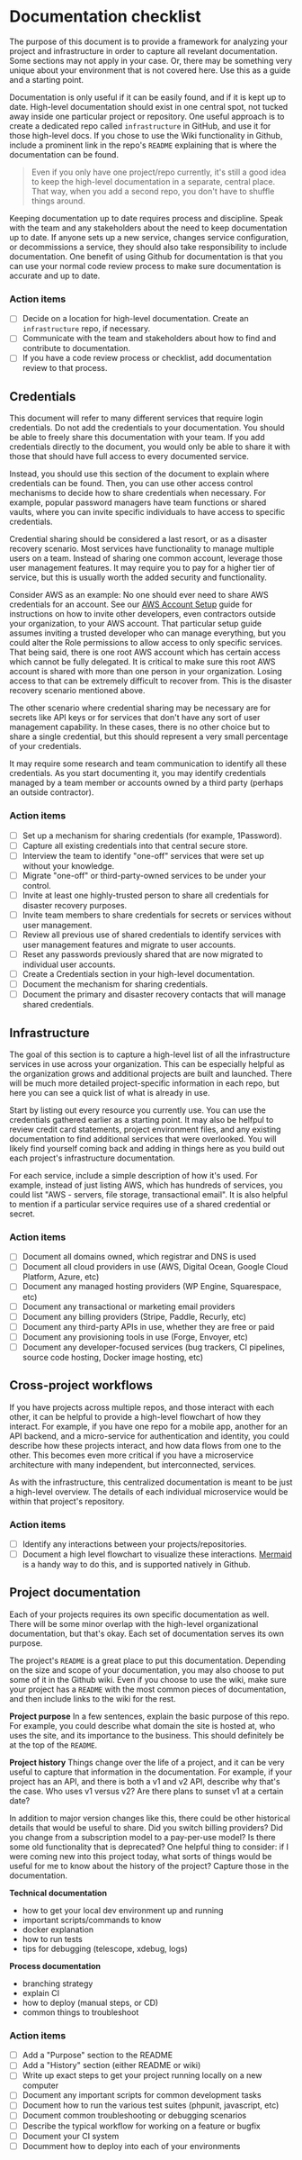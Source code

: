 # Documentation checklist

The purpose of this document is to provide a framework for analyzing your project and infrastructure in order to capture all revelant documentation. Some sections may not apply in your case. Or, there may be something very unique about your environment that is not covered here. Use this as a guide and a starting point.

Documentation is only useful if it can be easily found, and if it is kept up to date. High-level documentation should exist in one central spot, not tucked away inside one particular project or repository. One useful approach is to create a dedicated repo called `infrastructure` in GitHub, and use it for those high-level docs. If you chose to use the Wiki functionality in Github, include a prominent link in the repo's `README` explaining that is where the documentation can be found.

> Even if you only have one project/repo currently, it's still a good idea to keep the high-level documentation in a separate, central place. That way, when you add a second repo, you don't have to shuffle things around.

Keeping documentation up to date requires process and discipline. Speak with the team and any stakeholders about the need to keep documentation up to date. If anyone sets up a new service, changes service configuration, or decommissions a service, they should also take responsibility to include documentation. One benefit of using Github for documentation is that you can use your normal code review process to make sure documentation is accurate and up to date.

### Action items

- [ ] Decide on a location for high-level documentation. Create an `infrastructure` repo, if necessary.
- [ ] Communicate with the team and stakeholders about how to find and contribute to documentation.
- [ ] If you have a code review process or checklist, add documentation review to that process.

## Credentials

This document will refer to many different services that require login credentials. Do not add the credentials to your documentation. You should be able to freely share this documentation with your team. If you add credentials directly to the document, you would only be able to share it with those that should have full access to every documented service.

Instead, you should use this section of the document to explain where credentials can be found. Then, you can use other access control mechanisms to decide how to share credentials when necessary. For example, popular password managers have team functions or shared vaults, where you can invite specific individuals to have access to specific credentials.

Credential sharing should be considered a last resort, or as a disaster recovery scenario. Most services have functionality to manage multiple users on a team. Instead of sharing one common account, leverage those user management features. It may require you to pay for a higher tier of service, but this is usually worth the added security and functionality.

Consider AWS as an example: No one should ever need to share AWS credentials for an account. See our [AWS Account Setup](https://nocompromises.io/resources/account-setup-aws.pdf) guide for instructions on how to invite other developers, even contractors outside your organization, to your AWS account. That particular setup guide assumes inviting a trusted developer who can manage everything, but you could alter the Role permissions to allow access to only specific services. That being said, there is one root AWS account which has certain access which cannot be fully delegated. It is critical to make sure this root AWS account is shared with more than one person in your organization. Losing access to that can be extremely difficult to recover from. This is the disaster recovery scenario mentioned above.

The other scenario where credential sharing may be necessary are for secrets like API keys or for services that don't have any sort of user management capability. In these cases, there is no other choice but to share a single credential, but this should represent a very small percentage of your credentials.

It may require some research and team communication to identify all these credentials. As you start documenting it, you may identify credentials managed by a team member or accounts owned by a third party (perhaps an outside contractor).

### Action items

- [ ] Set up a mechanism for sharing credentials (for example, 1Password).
- [ ] Capture all existing credentials into that central secure store.
- [ ] Interview the team to identify "one-off" services that were set up without your knowledge.
- [ ] Migrate "one-off" or third-party-owned services to be under your control.
- [ ] Invite at least one highly-trusted person to share all credentials for disaster recovery purposes.
- [ ] Invite team members to share credentials for secrets or services without user management.
- [ ] Review all previous use of shared credentials to identify services with user management features and migrate to user accounts.
- [ ] Reset any passwords previously shared that are now migrated to individual user accounts.
- [ ] Create a Credentials section in your high-level documentation.
- [ ] Document the mechanism for sharing credentials.
- [ ] Document the primary and disaster recovery contacts that will manage shared credentials.

## Infrastructure

The goal of this section is to capture a high-level list of all the infrastructure services in use across your organization. This can be especially helpful as the organization grows and additional projects are built and launched. There will be much more detailed project-specific information in each repo, but here you can see a quick list of what is already in use.

Start by listing out every resource you currently use. You can use the credentials gathered earlier as a starting point. It may also be helfpul to review credit card statements, project environment files, and any existing documentation to find additional services that were overlooked. You will likely find yourself coming back and adding in things here as you build out each project's infrastructure documentation.

For each service, include a simple description of how it's used. For example, instead of just listing AWS, which has hundreds of services, you could list "AWS - servers, file storage, transactional email". It is also helpful to mention if a particular service requires use of a shared credential or secret.

### Action items

- [ ] Document all domains owned, which registrar and DNS is used
- [ ] Document all cloud providers in use (AWS, Digital Ocean, Google Cloud Platform, Azure, etc)
- [ ] Document any managed hosting providers (WP Engine, Squarespace, etc)
- [ ] Document any transactional or marketing email providers
- [ ] Document any billing providers (Stripe, Paddle, Recurly, etc)
- [ ] Document any third-party APIs in use, whether they are free or paid
- [ ] Document any provisioning tools in use (Forge, Envoyer, etc)
- [ ] Document any developer-focused services (bug trackers, CI pipelines, source code hosting, Docker image hosting, etc)

## Cross-project workflows

If you have projects across multiple repos, and those interact with each other, it can be helpful to provide a high-level flowchart of how they interact. For example, if you have one repo for a mobile app, another for an API backend, and a micro-service for authentication and identity, you could describe how these projects interact, and how data flows from one to the other. This becomes even more critical if you have a microservice architecture with many independent, but interconnected, services.

As with the infrastructure, this centralized documentation is meant to be just a high-level overview. The details of each individual microservice would be within that project's repository.

### Action items

- [ ] Identify any interactions between your projects/repositories.
- [ ] Document a high level flowchart to visualize these interactions. [Mermaid](https://github.blog/2022-02-14-include-diagrams-markdown-files-mermaid/) is a handy way to do this, and is supported natively in Github.

## Project documentation

Each of your projects requires its own specific documentation as well. There will be some minor overlap with the high-level organizational documentation, but that's okay. Each set of documentation serves its own purpose.

The project's `README` is a great place to put this documentation. Depending on the size and scope of your documentation, you may also choose to put some of it in the Github wiki. Even if you choose to use the wiki, make sure your project has a `README` with the most common pieces of documentation, and then include links to the wiki for the rest.

**Project purpose**
In a few sentences, explain the basic purpose of this repo. For example, you could describe what domain the site is hosted at, who uses the site, and its importance to the business. This should definitely be at the top of the `README`.

**Project history**
Things change over the life of a project, and it can be very useful to capture that information in the documentation. For example, if your project has an API, and there is both a v1 and v2 API, describe why that's the case. Who uses v1 versus v2? Are there plans to sunset v1 at a certain date?

In addition to major version changes like this, there could be other historical details that would be useful to share. Did you switch billing providers? Did you change from a subscription model to a pay-per-use model? Is there some old functionality that is deprecated? One helpful thing to consider: if I were coming new into this project today, what sorts of things would be useful for me to know about the history of the project? Capture those in the documentation.

**Technical documentation**

- how to get your local dev environment up and running
- important scripts/commands to know
- docker explanation
- how to run tests
- tips for debugging (telescope, xdebug, logs)

**Process documentation**

- branching strategy
- explain CI
- how to deploy (manual steps, or CD)
- common things to troubleshoot

### Action items

- [ ] Add a "Purpose" section to the README
- [ ] Add a "History" section (either README or wiki)
- [ ] Write up exact steps to get your project running locally on a new computer
- [ ] Document any important scripts for common development tasks
- [ ] Document how to run the various test suites (phpunit, javascript, etc)
- [ ] Document common troubleshooting or debugging scenarios
- [ ] Describe the typical workflow for working on a feature or bugfix
- [ ] Document your CI system
- [ ] Documment how to deploy into each of your environments
